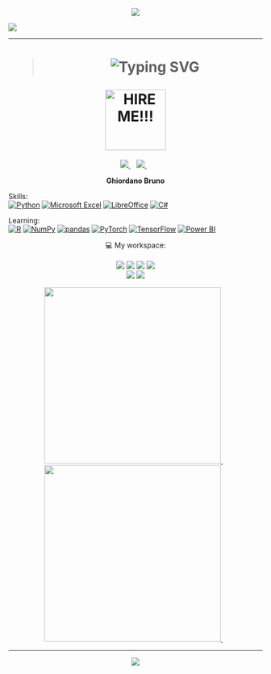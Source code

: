 <p align='center'>
  <img src="https://capsule-render.vercel.app/api?type=waving&color=9400d3&height=120&section=header" />
</p>

![](https://komarev.com/ghpvc/?username=ghiordanobruno&color=blueviolet&style=for-the-badge&base=1120)

<hr />
<h1 align='center'>

>![Typing SVG](https://readme-typing-svg.herokuapp.com?font=EB+Garamond&weight=666&&duration=3000&pause=1000&center=true&vCenter=true&repeat=false&random=false&multiline=true&width=435&height=100&lines=👋+HELLO+THERE!!;👨‍💻+My+name+is+Ghiordano+Bruno)

  <img width="120" alt="HIRE ME!!!" src="https://img.shields.io/badge/Open-To_Work-white?style=for-the-badge&labelColor=00DA00&color=009000" />
</h1>


  

<p align=center> 
  <a href="https://www.linkedin.com/in/ghiordano/" target="_blank">
    <img src="https://img.shields.io/badge/-LinkedIn-%230077B5?style=for-the-badge&logo=linkedin&logoColor=white" target="_blank" />
  </a>&nbsp;&nbsp;
  <a href="https://www.instagram.com/ghiordano.bruno/" target="_blank">
    <img src="https://img.shields.io/badge/-Instagram-%23E4405F?style=for-the-badge&logo=instagram&logoColor=white" target="_blank" />
  </a>&nbsp;&nbsp;
</p>
<div align=center>
  <p>

    
**Ghiordano Bruno**  

    
  </p>
  
  <p align="left">Skills:<br />
    <a href="https://www.python.org/"><img alt="Python" src="https://img.shields.io/badge/python-3670A0?style=for-the-badge&logo=python&logoColor=ffdd54" /></a>
    <a href="https://www.microsoft.com/excel/"><img alt="Microsoft Excel" src="https://img.shields.io/badge/Microsoft_Excel-217346?style=for-the-badge&logo=microsoft-excel&logoColor=white" /></a>
    <a href="https://www.libreoffice.org/"><img alt="LibreOffice" src="https://img.shields.io/badge/LibreOffice-%2318A303?style=for-the-badge&logo=LibreOffice&logoColor=white" /></a>
    <a href="https://learn.microsoft.com/dotnet/csharp/"><img alt="C#" src="https://img.shields.io/badge/c%23-%23239120.svg?style=for-the-badge&logo=c-sharp&logoColor=white" /></a>
    
  </p>

  <p align="left">Learning:<br />
    <a href="https://www.r-project.org/"><img alt="R" src="https://img.shields.io/badge/r-%23276DC3.svg?style=for-the-badge&logo=r&logoColor=white" /></a>
    <a href="https://numpy.org/doc/stable/"><img alt="NumPy" src="https://img.shields.io/badge/numpy-%23013243.svg?style=for-the-badge&logo=numpy&logoColor=white" /></a>
    <a href="https://pandas.pydata.org/pandas-docs/stable/"><img alt="pandas" src="https://img.shields.io/badge/pandas-%23150458.svg?style=for-the-badge&logo=pandas&logoColor=white" /></a>
    <a href="https://pytorch.org/docs/stable/index.html"><img alt="PyTorch" src="https://img.shields.io/badge/PyTorch-%23EE4C2C.svg?style=for-the-badge&logo=PyTorch&logoColor=white" /></a>
    <a href="https://github.com/tensorflow/tensorflow"><img alt="TensorFlow" src="https://img.shields.io/badge/TensorFlow-%23FF6F00.svg?style=for-the-badge&logo=TensorFlow&logoColor=white" /></a>
    <a href="https://powerbi.microsoft.com/"><img alt="Power BI" src="https://img.shields.io/badge/power_bi-F2C811?style=for-the-badge&logo=powerbi&logoColor=black" /></a>
  </p>
</div>

<!--
  <img width=48 height=auto alt="Python" src="https://raw.githubusercontent.com/jmnote/z-icons/master/svg/python.svg" />
  <img width=48 height=auto alt="C#" src="https://raw.githubusercontent.com/jmnote/z-icons/master/svg/csharp.svg" />
  <img width=48 height=auto alt="R" src="https://raw.githubusercontent.com/jmnote/z-icons/master/svg/r.svg" />
  <img width=48 height=auto src="https://cdn.jsdelivr.net/gh/devicons/devicon/icons/pytorch/pytorch-original-wordmark.svg" />
  <img width=48 height=auto src="https://img.shields.io/badge/r-%23276DC3.svg?style=for-the-badge&logo=r&logoColor=white" />
-->

<p align="center">
  💻 My workspace:<br/><br/>
  <img src="https://img.shields.io/badge/windows-%230078D6.svg?&style=for-the-badge&logo=windows&logoColor=white" />
  <img src="https://img.shields.io/badge/AMD_Ryzen-5_1600-bd0505?&style=for-the-badge&logo=amd&logoColor=white" />
  <img src="https://img.shields.io/badge/RAM-16GB-%230071C5.svg?&style=for-the-badge&logoColor=white" />
  <img src="https://img.shields.io/badge/nvidia-gtx%201050ti-%2376B900.svg?&style=for-the-badge&logo=nvidia&logoColor=white" /><br />
  <a href="https://code.visualstudio.com/"><img src="https://img.shields.io/badge/Visual%20Studio%20Code-0078d7.svg?style=for-the-badge&logo=visual-studio-code&logoColor=white" /></a>
  <a href="https://notepad-plus-plus.org/"><img src="https://img.shields.io/badge/Notepad++-90E59A.svg?style=for-the-badge&logo=notepad%2b%2b&logoColor=black" /></a>
</p>

<p align='center'>
  <a href="#">
    <img src="https://github-readme-stats.vercel.app/api/top-langs/?username=ghiordanobruno&theme=radical&show_icons=true" width="350" />
  </a>&nbsp;&nbsp;
  <a href="#">
    <img src="https://github-readme-stats.vercel.app/api?username=ghiordanobruno&show_icons=true&count_private=true&theme=radical&rank_icon=github" width="350" />
  </a>&nbsp;&nbsp;
</p>

<!--
-->

<hr />

<!--
-->

<p align='center'>
  <img align=center src="https://capsule-render.vercel.app/api?type=waving&color=9400d3&height=120&section=footer" />
</p>

<!--
-->
